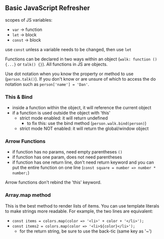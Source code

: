 ## Basic JavaScript Refresher

scopes of JS variables:

- `var` -> function
- `let` -> block
- `const` -> block

use `const` unless a variable needs to be changed, then use `let`

Functions can be declared in two ways within an object (`walk: function () {...}` or `talk() {}`). All functions in JS are objects.

Use dot notation when you know the property or method to use (`person.talk()`). If you don't know or are unsure of which to access the do notation such as `person['name'] = 'Dan'`.

### This & Bind

- inside a function within the object, it will reference the current object
- if a function is used outside the object with 'this'
  - strict mode enabled: it will return undefined
    - to fix this: use the bind method (`person.walk.bind(person)`)
  - strict mode NOT enabled: it will return the global/window object

### Arrow Functions

- if function has no params, need empty parentheses `()`
- if function has one param, does not need parentheses
- if function has one return line, don't need return keyword and you can put the entire function on one line (`const square = number => number * number;`)

Arrow functions don't rebind the 'this' keyword.

### Array.map method

This is the best method to render lists of items. You can use template literals to make strings more readable. For example, the two lines are equivalent:

- `const items = colors.map(color => '<li>' + color + '</li>');`
- `const items2 = colors.map(color => '<li>${color}</li>');`
  - for the return string, be sure to use the back-tic (same key as '~')
